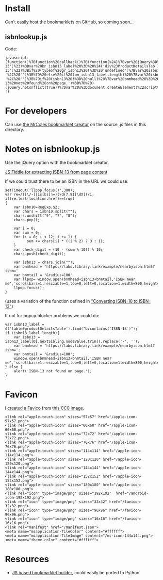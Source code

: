 
# Install

[Can't easily host the bookmarklets](https://github.com/github/markup/issues/79) on GitHub, so coming soon…

## isbnlookup.js

Code:

    javascript:(function()%7Bfunction%20callback()%7B(function(%24)%7Bvar%20jQuery%3D%24%3Bvar%20isbn13%20%3D%20null%3Bvar%20gr_isbn13%20%3D%20%24('meta%5Bproperty%3D%22books%3Aisbn%22%5D').attr(%22content%22)%3Bvar%20am_isbn13_label%20%3D%20%24('table%23productDetailsTable').find(%22b%3Acontains('ISBN-13')%22)%3Bvar%20bn_isbn13_label%20%3D%20%24('div%23ProductDetailsTab').find(%22th%3Acontains('ISBN-13')%22)%3Bif%20(typeof%20gr_isbn13%20!%3D%20'undefined')%7Bvar%20isbn13%20%3D%20gr_isbn13%3B%7D%20else%20if%20(am_isbn13_label.length)%7Bvar%20isbn13%20%3D%20am_isbn13_label%5B0%5D.nextSibling.nodeValue.trim().replace('-'%2C%20'')%3B%7D%20else%20if%20(bn_isbn13_label.length)%20%7Bvar%20isbn13%20%3D%20bn_isbn13_label.next('td').text().trim().replace('-'%2C%20'')%3B%7Dif%20(isbn13%20!%3D%20null)%20%7Bvar%20bnmhead%20%3D%20'https%3A%2F%2Flabs.library.link%2Fexample%2Fnearbyisbn.html%3Fisbn%3D'%3Bvar%20bnmtail%20%3D%20'%26radius%3D100%26embed%3Dtrue%26referrer%3D'%2BencodeURI(window.location)%3Bwindow.location%20%3D%20bnmhead%2Bisbn13%2Bbnmtail%3B%7D%20else%20%7Balert('ISBN-13%20not%20found%20on%20page.')%3B%7D%7D)(jQuery.noConflict(true))%7Dvar%20s%3Ddocument.createElement(%22script%22)%3Bs.src%3D%22https%3A%2F%2Fajax.googleapis.com%2Fajax%2Flibs%2Fjquery%2F1.11.1%2Fjquery.min.js%22%3Bif(s.addEventListener)%7Bs.addEventListener(%22load%22%2Ccallback%2Cfalse)%7Delse%20if(s.readyState)%7Bs.onreadystatechange%3Dcallback%7Ddocument.body.appendChild(s)%3B%7D)()

# For developers

Can use [the MrColes bookmarklet creator](https://mrcoles.com/bookmarklet/) on the source .js files in this directory.

# Notes on isbnlookup.js

Use the jQuery option with the bookmarklet creator.

[JS Fiddle for extracting ISBN-13 from page content](https://jsfiddle.net/uogbuji/xpvt214o/662826/)

If we could trust there to be an ISBN in the URL we could use:

    setTimeout('llpop.focus()',300);
    var re=/([\/-]|is[bs]n=)(\d{7,9}[\dX])/i;
    if(re.test(location.href)==true)
    {
        var isbn10=RegExp.$2;
        var chars = isbn10.split("");
        chars.unshift("9", "7", "8");
        chars.pop();

        var i = 0;
        var sum = 0;
        for (i = 0; i < 12; i += 1) {
              sum += chars[i] * ((i % 2) ? 3 : 1);
        }
        var check_digit = (10 - (sum % 10)) % 10;
        chars.push(check_digit);

        var isbn13 = chars.join("");
        var bnmhead = 'https://labs.library.link/example/nearbyisbn.html?isbn='
        var bnmtail = '&radius=100'
        var llpop= window.open(bnmhead+isbn13+bnmtail,'ISBN near me','scrollbars=1,resizable=1,top=0,left=0,location=1,width=800,height=600');
        llpop.focus();
    }

(uses a variation of the function defined in ["Converting ISBN-10 to ISBN-13"](http://www.dispersiondesign.com/articles/isbn/converting_isbn10_to_isbn13))

If not for popup blocker problems we could do:

    var isbn13_label = $('table#productDetailsTable').find("b:contains('ISBN-13')");
    if (isbn13_label.length){
        var isbn13 = isbn13_label[0].nextSibling.nodeValue.trim().replace('-', '');
        var bnmhead = 'https://labs.library.link/example/nearbyisbn.html?isbn=';
        var bnmtail = '&radius=100';
        window.open(bnmhead+isbn13+bnmtail,'ISBN near me','scrollbars=1,resizable=1,top=0,left=0,location=1,width=800,height=600');
    } else {
        alert('ISBN-13 not found on page.');
    }


# Favicon

I [created a Favico](https://www.favicon-generator.org/) from [this CC0 image](https://pixabay.com/en/icon-position-map-location-icon-2070751/).

    <link rel="apple-touch-icon" sizes="57x57" href="/apple-icon-57x57.png">
    <link rel="apple-touch-icon" sizes="60x60" href="/apple-icon-60x60.png">
    <link rel="apple-touch-icon" sizes="72x72" href="/apple-icon-72x72.png">
    <link rel="apple-touch-icon" sizes="76x76" href="/apple-icon-76x76.png">
    <link rel="apple-touch-icon" sizes="114x114" href="/apple-icon-114x114.png">
    <link rel="apple-touch-icon" sizes="120x120" href="/apple-icon-120x120.png">
    <link rel="apple-touch-icon" sizes="144x144" href="/apple-icon-144x144.png">
    <link rel="apple-touch-icon" sizes="152x152" href="/apple-icon-152x152.png">
    <link rel="apple-touch-icon" sizes="180x180" href="/apple-icon-180x180.png">
    <link rel="icon" type="image/png" sizes="192x192"  href="/android-icon-192x192.png">
    <link rel="icon" type="image/png" sizes="32x32" href="/favicon-32x32.png">
    <link rel="icon" type="image/png" sizes="96x96" href="/favicon-96x96.png">
    <link rel="icon" type="image/png" sizes="16x16" href="/favicon-16x16.png">
    <link rel="manifest" href="/manifest.json">
    <meta name="msapplication-TileColor" content="#ffffff">
    <meta name="msapplication-TileImage" content="/ms-icon-144x144.png">
    <meta name="theme-color" content="#ffffff">

# Resources

* [JS based bookmarklet builder](https://github.com/kostasx/make_bookmarklet), could easily be ported to Python
